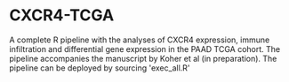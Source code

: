 # CXCR4-TCGA

A complete R pipeline with the analyses of CXCR4 expression, immune infiltration and differential gene expression in the PAAD TCGA cohort. The pipeline accompanies the manuscript by Koher et al (in preparation). The pipeline can be deployed by sourcing 'exec_all.R'
